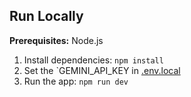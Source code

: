 
## Run Locally

**Prerequisites:**  Node.js


1. Install dependencies:
   `npm install`
2. Set the `GEMINI_API_KEY in [.env.local](.env.local) 
3. Run the app:
   `npm run dev`
